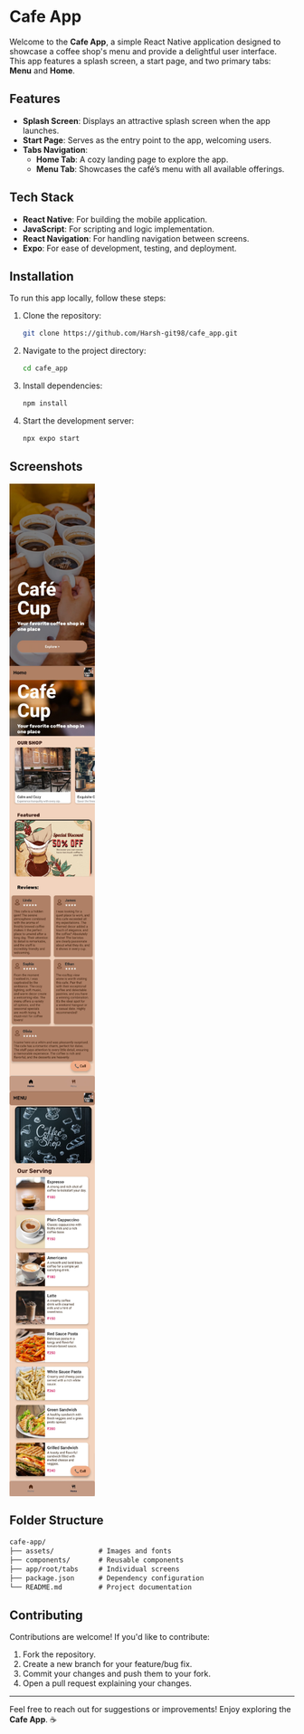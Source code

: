 # Cafe App

Welcome to the **Cafe App**, a simple React Native application designed to showcase a coffee shop's menu and provide a delightful user interface. This app features a splash screen, a start page, and two primary tabs: **Menu** and **Home**.

## Features

- **Splash Screen**: Displays an attractive splash screen when the app launches.
- **Start Page**: Serves as the entry point to the app, welcoming users.
- **Tabs Navigation**:
  - **Home Tab**: A cozy landing page to explore the app.
  - **Menu Tab**: Showcases the café’s menu with all available offerings.

## Tech Stack

- **React Native**: For building the mobile application.
- **JavaScript**: For scripting and logic implementation.
- **React Navigation**: For handling navigation between screens.
- **Expo**: For ease of development, testing, and deployment.

## Installation

To run this app locally, follow these steps:

1. Clone the repository:
   ```bash
   git clone https://github.com/Harsh-git98/cafe_app.git
   ```

2. Navigate to the project directory:
   ```bash
   cd cafe_app
   ```

3. Install dependencies:
   ```bash
   npm install
   ```

4. Start the development server:
   ```bash
   npx expo start
   ```


## Screenshots

<style>
  .image-container {
    display: flex;
    flex-direction: column;
    align-items: flex-start;
  }
  .image-container img {
    width: 30%;
  }
</style>

<div class="image-container">
  <img src="assets/appimg/start.jpeg" alt="Start Page" />
  <img src="assets/appimg/homepage.jpeg" alt="Home Tab" />
  <img src="assets/appimg/menupage.jpeg" alt="Menu Tab" />
</div>



## Folder Structure

```plaintext
cafe-app/
├── assets/           # Images and fonts
├── components/       # Reusable components
├── app/root/tabs     # Individual screens
├── package.json      # Dependency configuration
└── README.md         # Project documentation
```

## Contributing

Contributions are welcome! If you'd like to contribute:

1. Fork the repository.
2. Create a new branch for your feature/bug fix.
3. Commit your changes and push them to your fork.
4. Open a pull request explaining your changes.



---

Feel free to reach out for suggestions or improvements! Enjoy exploring the **Cafe App**. ☕

